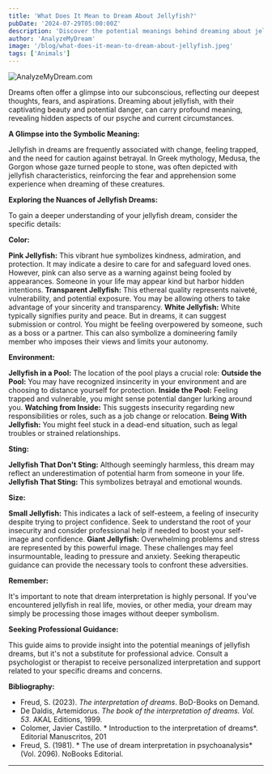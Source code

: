 ```yaml
---
title: 'What Does It Mean to Dream About Jellyfish?'
pubDate: '2024-07-29T05:00:00Z'
description: 'Discover the potential meanings behind dreaming about jellyfish and how to interpret these dreams. Learn about the different interpretations of pink, clear, white jellyfish, and more.'
author: 'AnalyzeMyDream'
image: '/blog/what-does-it-mean-to-dream-about-jellyfish.jpeg'
tags: ['Animals']
---
```


![AnalyzeMyDream.com](/blog/what-does-it-mean-to-dream-about-jellyfish.jpeg)


Dreams often offer a glimpse into our subconscious, reflecting our deepest thoughts, fears, and aspirations. Dreaming about jellyfish, with their captivating beauty and potential danger, can carry profound meaning, revealing hidden aspects of our psyche and current circumstances.

**A Glimpse into the Symbolic Meaning:**

Jellyfish in dreams are frequently associated with change, feeling trapped, and the need for caution against betrayal. In Greek mythology, Medusa, the Gorgon whose gaze turned people to stone, was often depicted with jellyfish characteristics, reinforcing the fear and apprehension some experience when dreaming of these creatures.

**Exploring the Nuances of Jellyfish Dreams:**

To gain a deeper understanding of your jellyfish dream, consider the specific details:

**Color:**

**Pink Jellyfish:** This vibrant hue symbolizes kindness, admiration, and protection. It may indicate a desire to care for and safeguard loved ones. However, pink can also serve as a warning against being fooled by appearances. Someone in your life may appear kind but harbor hidden intentions.
**Transparent Jellyfish:** This ethereal quality represents naiveté, vulnerability, and potential exposure. You may be allowing others to take advantage of your sincerity and transparency.
**White Jellyfish:** White typically signifies purity and peace. But in dreams, it can suggest submission or control. You might be feeling overpowered by someone, such as a boss or a partner. This can also symbolize a domineering family member who imposes their views and limits your autonomy.

**Environment:**

**Jellyfish in a Pool:** The location of the pool plays a crucial role:
    **Outside the Pool:** You may have recognized insincerity in your environment and are choosing to distance yourself for protection.
    **Inside the Pool:** Feeling trapped and vulnerable, you might sense potential danger lurking around you.
    **Watching from Inside:** This suggests insecurity regarding new responsibilities or roles, such as a job change or relocation.
    **Being With Jellyfish:** You might feel stuck in a dead-end situation, such as legal troubles or strained relationships.

**Sting:**

**Jellyfish That Don't Sting:** Although seemingly harmless, this dream may reflect an underestimation of potential harm from someone in your life. 
**Jellyfish That Sting:**  This symbolizes betrayal and emotional wounds.

**Size:**

**Small Jellyfish:**  This indicates a lack of self-esteem, a feeling of insecurity despite trying to project confidence. Seek to understand the root of your insecurity and consider professional help if needed to boost your self-image and confidence.
**Giant Jellyfish:**  Overwhelming problems and stress are represented by this powerful image. These challenges may feel insurmountable, leading to pressure and anxiety. Seeking therapeutic guidance can provide the necessary tools to confront these adversities.

**Remember:**

It's important to note that dream interpretation is highly personal. If you've encountered jellyfish in real life, movies, or other media, your dream may simply be processing those images without deeper symbolism.

**Seeking Professional Guidance:**

This guide aims to provide insight into the potential meanings of jellyfish dreams, but it's not a substitute for professional advice. Consult a psychologist or therapist to receive personalized interpretation and support related to your specific dreams and concerns.

**Bibliography:**

* Freud, S. (2023). *The interpretation of dreams*. BoD-Books on Demand. 
* De Daldis, Artemidorus. *The book of the interpretation of dreams. Vol. 53*. AKAL Editions, 1999. 
* Colomer, Javier Castillo. * Introduction to the interpretation of dreams*. Editorial Manuscritos, 201
* Freud, S. (1981). * The use of dream interpretation in psychoanalysis* (Vol. 2096). NoBooks Editorial.

---